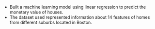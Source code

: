 * Built a machine learning model using linear regression to predict the monetary value of houses. 
* The dataset used represented information about 14 features of homes from different suburbs located in Boston. 
